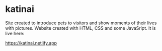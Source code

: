 # katinai

Site created to introduce pets to visitors and show moments of their lives with pictures. Website created with HTML, CSS and some JavaSript. It is live here:

https://katinai.netlify.app
